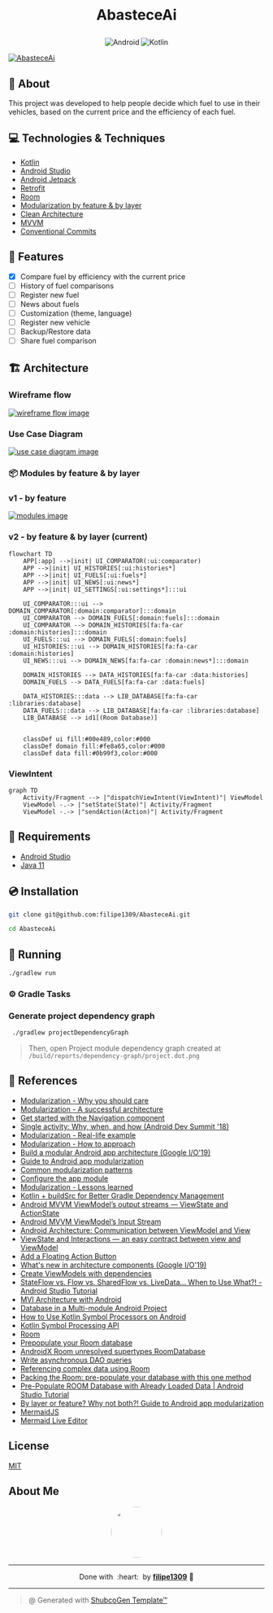 # <p align="center">AbasteceAi</p>

<p align="center">
    <img src="https://img.shields.io/badge/Tools-Android-informational?style=flat-square&logo=Android&color=3DDC84" alt="Android" />
    <img src="https://img.shields.io/badge/Code-Kotlin-informational?style=flat-square&logo=kotlin&color=7F52FF" alt="Kotlin" />
</p>

[![AbasteceAi](docs/aa_icon_nobg.png)](docs/aa_icon_nobg.png)

## 💬 About

This project was developed to help people decide which fuel to use in their vehicles, based on the current price and the efficiency of each fuel.

## :computer: Technologies & Techniques

- [Kotlin](https://kotlinlang.org/)
- [Android Studio](https://developer.android.com/studio)
- [Android Jetpack](https://developer.android.com/jetpack)
- [Retrofit](https://square.github.io/retrofit/)
- [Room](https://developer.android.com/topic/libraries/architecture/room)
- [Modularization by feature & by layer](https://www.youtube.com/watch?v=16SwTvzDO0A)
- [Clean Architecture](https://proandroiddev.com/kotlin-clean-architecture-1ad42fcd97fa)
- [MVVM](https://developer.android.com/jetpack/guide)
- [Conventional Commits](https://www.conventionalcommits.org/en/v1.0.0/)


## :rocket: Features

- [x] Compare fuel by efficiency with the current price
- [ ] History of fuel comparisons
- [ ] Register new fuel
- [ ] News about fuels
- [ ] Customization (theme, language)
- [ ] Register new vehicle
- [ ] Backup/Restore data
- [ ] Share fuel comparison

## :building_construction: Architecture

### Wireframe flow

[![wireframe flow image](docs/app_wireframe_flow.jpg)](docs/app_wireframe_flow.jpg)

### Use Case Diagram

[![use case diagram image](docs/app_use_cases.png)](docs/app_use_cases.png)

### :package: Modules by feature & by layer

### v1 - by feature

[![modules image](docs/project.dot.png)](docs/project.dot.png)


### v2 - by feature & by layer (current)

```mermaid
flowchart TD
    APP[:app] -->|init| UI_COMPARATOR(:ui:comparator)
    APP -->|init| UI_HISTORIES[:ui:histories*]
    APP -->|init| UI_FUELS[:ui:fuels*]
    APP -->|init| UI_NEWS[:ui:news*]
    APP -->|init| UI_SETTINGS[:ui:settings*]:::ui

    UI_COMPARATOR:::ui --> DOMAIN_COMPARATOR[:domain:comparator]:::domain
    UI_COMPARATOR --> DOMAIN_FUELS[:domain:fuels]:::domain
    UI_COMPARATOR --> DOMAIN_HISTORIES[fa:fa-car :domain:histories]:::domain
    UI_FUELS:::ui --> DOMAIN_FUELS[:domain:fuels]
    UI_HISTORIES:::ui --> DOMAIN_HISTORIES[fa:fa-car :domain:histories]
    UI_NEWS:::ui --> DOMAIN_NEWS[fa:fa-car :domain:news*]:::domain

    DOMAIN_HISTORIES --> DATA_HISTORIES[fa:fa-car :data:histories]
    DOMAIN_FUELS --> DATA_FUELS[fa:fa-car :data:fuels]

    DATA_HISTORIES:::data --> LIB_DATABASE[fa:fa-car :libraries:database]
    DATA_FUELS:::data --> LIB_DATABASE[fa:fa-car :libraries:database]
    LIB_DATABASE --> id1[(Room Database)]


    classDef ui fill:#00e489,color:#000
    classDef domain fill:#fe8a65,color:#000
    classDef data fill:#0b99f3,color:#000
```

### ViewIntent

```mermaid
graph TD
    Activity/Fragment --> |"dispatchViewIntent(ViewIntent)"| ViewModel
    ViewModel -.-> |"setState(State)"| Activity/Fragment
    ViewModel -.-> |"sendAction(Action)"| Activity/Fragment
```

## :scroll: Requirements

- [Android Studio](https://developer.android.com/studio)
- [Java 11](https://www.oracle.com/java/technologies/javase-jdk11-downloads.html)

## :cd: Installation

```sh
git clone git@github.com:filipe1309/AbasteceAi.git
```

```sh
cd AbasteceAi
```

## :runner: Running

```sh
./gradlew run
```

### :gear: Gradle Tasks

### Generate project dependency graph
```sh
 ./gradlew projectDependencyGraph
```

> Then, open Project module dependency graph created at `/build/reports/dependency-graph/project.dot.png`

## :link: References

- [Modularization - Why you should care](https://jeroenmols.com/blog/2019/03/06/modularizationwhy/)
- [Modularization - A successful architecture](https://jeroenmols.com/blog/2019/03/18/modularizationarchitecture/)
- [Get started with the Navigation component](https://developer.android.com/guide/navigation/navigation-getting-started)
- [Single activity: Why, when, and how (Android Dev Summit '18)](https://www.youtube.com/watch?v=2k8x8V77CrU)
- [Modularization - Real-life example](https://jeroenmols.com/blog/2019/04/02/modularizationexample/)
- [Modularization - How to approach](https://jeroenmols.com/blog/2019/04/24/modularizationhow/)
- [Build a modular Android app architecture (Google I/O'19)](https://www.youtube.com/watch?v=PZBg5DIzNww)
- [Guide to Android app modularization](https://developer.android.com/topic/modularization)
- [Common modularization patterns](https://developer.android.com/topic/modularization/patterns)
- [Configure the app module](https://developer.android.com/studio/build/configure-app-module)
- [Modularization - Lessons learned](https://jeroenmols.com/blog/2019/06/12/modularizationtips/)
- [Kotlin + buildSrc for Better Gradle Dependency Management](https://handstandsam.com/2018/02/11/kotlin-buildsrc-for-better-gradle-dependency-management/)
- [Android MVVM ViewModel’s output streams — ViewState and ActionState](https://proandroiddev.com/supercharge-android-mvvm-part-1-viewstate-and-actionstate-5816500580ed)
- [Android MVVM ViewModel’s Input Stream](https://proandroiddev.com/supercharged-android-mvvm-input-stream-c117073760d7)
- [Android Architecture: Communication between ViewModel and View](https://medium.com/android-news/android-architecture-communication-between-viewmodel-and-view-ce14805d72bf)
- [ViewState and Interactions — an easy contract between view and ViewModel](https://proandroiddev.com/viewstate-and-interactions-an-easy-contract-between-view-and-viewmodel-17cdfbd733c7)
- [Add a Floating Action Button](https://developer.android.com/develop/ui/views/components/floating-action-button)
- [What's new in architecture components (Google I/O'19)](https://www.youtube.com/watch?v=Qxj2eBmXLHg)
- [Create ViewModels with dependencies](https://developer.android.com/topic/libraries/architecture/viewmodel/viewmodel-factories)
- [StateFlow vs. Flow vs. SharedFlow vs. LiveData... When to Use What?! - Android Studio Tutorial](https://www.youtube.com/watch?v=6Jc6-INantQ)
- [MVI Architecture with Android](https://medium.com/swlh/mvi-architecture-with-android-fcde123e3c4a)
- [Database in a Multi-module Android Project](https://iamjegul.medium.com/android-database-in-multi-module-project-35513c8621ce)
- [How to Use Kotlin Symbol Processors on Android](https://betterprogramming.pub/how-to-use-ksp-on-android-f7df3a87d05e)
- [Kotlin Symbol Processing API](https://github.com/google/ksp)
- [Room](https://developer.android.com/jetpack/androidx/releases/room)
- [Prepopulate your Room database](https://developer.android.com/training/data-storage/room/prepopulate)
- [AndroidX Room unresolved supertypes RoomDatabase](https://stackoverflow.com/questions/53152796/androidx-room-unresolved-supertypes-roomdatabase)
- [Write asynchronous DAO queries](https://developer.android.com/training/data-storage/room/async-queries)
- [Referencing complex data using Room](https://developer.android.com/training/data-storage/room/referencing-data)
- [Packing the Room: pre-populate your database with this one method](https://medium.com/androiddevelopers/packing-the-room-pre-populate-your-database-with-this-one-method-333ae190e680)
- [Pre-Populate ROOM Database with Already Loaded Data | Android Studio Tutorial](https://www.youtube.com/watch?v=pe28WeQ0VCc)
- [By layer or feature? Why not both?! Guide to Android app modularization](https://www.youtube.com/watch?v=16SwTvzDO0A)
- [MermaidJS](https://mermaid.js.org/syntax/flowchart.html)
- [Mermaid Live Editor](https://mermaid.live/)

<!-- ## :white_check_mark: Tests

After up the container:

```sh
docker-compose exec -t {{ CONTAINER_SERVICE_NAME }} ./vendor/bin/phpunit
```

## Contributing

Pull requests are welcome. For major changes, please open an issue first to discuss what you would like to change.

Please make sure to update tests as appropriate. -->

## License

[MIT](https://choosealicense.com/licenses/mit/)

## About Me

<p align="center">
    <a style="font-weight: bold" href="https://github.com/filipe1309/">
    <img style="border-radius:50%" width="100px;" src="https://github.com/filipe1309.png"/>
    </a>
</p>

---

<p align="center">
    Done with&nbsp;&nbsp;:heart:&nbsp;&nbsp;by <a style="font-weight: bold" href="https://github.com/filipe1309/">filipe1309</a> 🖖
</p>

---

> @ Generated with [ShubcoGen Template™](https://github.com/filipe1309/shubcogen-template)  


